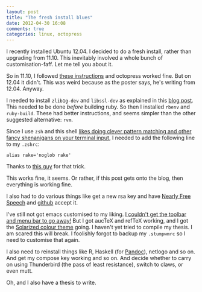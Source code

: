 ```yaml
---
layout: post
title: "The fresh install blues"
date: 2012-04-30 16:08
comments: true
categories: linux, octopress
---
```

I recently installed Ubuntu 12.04.
I decided to do a fresh install, 
rather than upgrading from 11.10.
This inevitably involved a whole bunch of 
customisation-faff.
Let me tell you about it.

<!-- more -->

So in 11.10, I followed
[these instructions](http://askubuntu.com/a/104744/702)
and octopress worked fine.
But on 12.04 it didn't.
This was weird because as the poster says, 
he's writing from 12.04.
Anyway.

I needed to install `zlib1g-dev` and `libssl-dev`
as explained in this 
[blog post](http://blog.bigdinosaur.org/setting-up-octopress/).
This needed to be done _before_ building ruby.
So then I installed `rbenv` and `ruby-build`.
These had better instructions,
and seems simpler than the other suggested alternative:
`rvm`.

Since I use `zsh` and this shell
[likes doing clever pattern matching and
other fancy shenanigans on your terminal input](http://www.refining-linux.org/archives/37/ZSH-Gem-2-Extended-globbing-and-expansion/),
I needed to add the following line to my
`.zshrc`:

```
alias rake='noglob rake'
```

Thanks to 
[this guy](http://travisjeffery.com/b/2012/01/zshs-extended-glob-and-octopresss-new-post-script/)
for that trick.

This works fine, it seems.
Or rather, if this post gets onto the blog,
then everything is working fine.

I also had to do various things like 
get a new rsa key and have 
[Nearly Free Speech](http://www.nearlyfreespeech.net/)
and [github](http://www.github.com/)
accept it.

I've still not got emacs customised
to my liking.
[I couldn't get the toolbar and menu bar to go away!](http://askubuntu.com/q/128376/702)
But I got aucTeX and refTeX working,
and I got the 
[Solarized colour theme](http://ethanschoonover.com/solarized)
going.
I haven't yet tried to compile my thesis.
I am scared this will break.
I foolishly forgot to backup my `.stumpwmrc` so 
I need to customise that again.

I also need to reinstall things like R,
Haskell (for [Pandoc](http://johnmacfarlane.net/pandoc/)),
netlogo and so on.
And get my compose key working and so on.
And decide whether to carry on using Thunderbird
(the pass of least resistance),
switch to claws, or even mutt.

Oh, and I also have a thesis to write.
